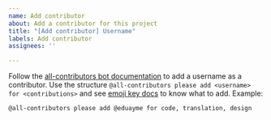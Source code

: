 ```yaml
---
name: Add contributor
about: Add a contributor for this project
title: "[Add contributor] Username"
labels: Add contributor
assignees: ''

---
```


Follow the [all-contributors bot documentation](https://allcontributors.org/docs/en/bot/usage) to add a username as a contributor. Use the structure ```@all-contributors please add <username> for <contributions>``` and see [emoji key docs](https://allcontributors.org/docs/en/bot/usage) to know what to add. Example:

```@all-contributors please add @eduayme for code, translation, design```
